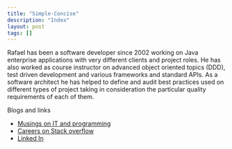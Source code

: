 ```yaml
---
title: "Simple-Concise"
description: "Index"
layout: post
tags: []
---
```

Rafael has been a software developer since 2002 working on Java
enterprise applications with very different clients and project
roles. He has also worked as course instructor on advanced
object oriented topics (DDD), test driven development and
various frameworks and standard APIs. As a software architect he
has helped to define and audit best practices used on different
types of project taking in consideration the particular quality
requirements of each of them.

Blogs and links

* [Musings on IT and programming][itblog]
* [Careers on Stack overflow][stack]
* [Linked In][linkedin]

[itblog]:http://itblog.rafael-martinez.me/
[stack]:http://careers.stackoverflow.com/rafaelmartinez
[linkedin]:http://www.linkedin.com/in/rafaelmartinezm

